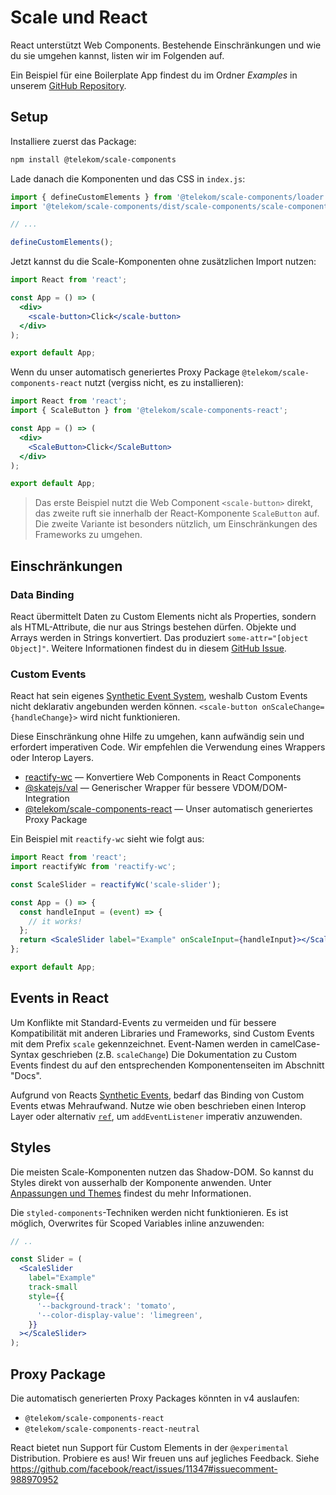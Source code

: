 # Scale und React

React unterstützt Web Components. Bestehende Einschränkungen und wie du sie umgehen kannst, listen wir im Folgenden auf.

Ein Beispiel für eine Boilerplate App findest du im Ordner _Examples_ in unserem [GitHub Repository](https://github.com/telekom/scale/tree/main/examples).

## Setup

Installiere zuerst das Package:

```bash
npm install @telekom/scale-components
```

Lade danach die Komponenten und das CSS in `index.js`:

```js
import { defineCustomElements } from '@telekom/scale-components/loader';
import '@telekom/scale-components/dist/scale-components/scale-components.css';

// ...

defineCustomElements();
```

Jetzt kannst du die Scale-Komponenten ohne zusätzlichen Import nutzen:

```jsx
import React from 'react';

const App = () => (
  <div>
    <scale-button>Click</scale-button>
  </div>
);

export default App;
```

Wenn du unser automatisch generiertes Proxy Package `@telekom/scale-components-react` nutzt (vergiss nicht, es zu installieren):

```jsx
import React from 'react';
import { ScaleButton } from '@telekom/scale-components-react';

const App = () => (
  <div>
    <ScaleButton>Click</ScaleButton>
  </div>
);

export default App;
```

> Das erste Beispiel nutzt die Web Component `<scale-button>` direkt, das zweite ruft sie innerhalb der React-Komponente `ScaleButton` auf. Die zweite Variante ist besonders nützlich, um Einschränkungen des Frameworks zu umgehen.

## Einschränkungen

### Data Binding

React übermittelt Daten zu Custom Elements nicht als Properties, sondern als HTML-Attribute, die nur aus Strings bestehen dürfen. Objekte und Arrays werden in Strings konvertiert. Das produziert `some-attr="[object Object]"`. Weitere Informationen findest du in diesem [GitHub Issue](https://github.com/facebook/react/issues/11347).

### Custom Events

React hat sein eigenes [Synthetic Event System](https://reactjs.org/docs/handling-events.html), weshalb Custom Events nicht deklarativ angebunden werden können. `<scale-button onScaleChange={handleChange}>` wird nicht funktionieren.

Diese Einschränkung ohne Hilfe zu umgehen, kann aufwändig sein und erfordert imperativen Code. Wir empfehlen die Verwendung eines Wrappers oder Interop Layers.

- [reactify-wc](https://github.com/BBKolton/reactify-wc) — Konvertiere Web Components in React Components
- [@skatejs/val](https://github.com/skatejs/val) — Generischer Wrapper für bessere VDOM/DOM-Integration
- [@telekom/scale-components-react](https://www.npmjs.com/package/@telekom/scale-components-react) — Unser automatisch generiertes Proxy Package

Ein Beispiel mit `reactify-wc` sieht wie folgt aus:

```jsx
import React from 'react';
import reactifyWc from 'reactify-wc';

const ScaleSlider = reactifyWc('scale-slider');

const App = () => {
  const handleInput = (event) => {
    // it works!
  };
  return <ScaleSlider label="Example" onScaleInput={handleInput}></ScaleSlider>;
};

export default App;
```

## Events in React

Um Konflikte mit Standard-Events zu vermeiden und für bessere Kompatibilität mit anderen Libraries und Frameworks, sind Custom Events mit dem Prefix `scale` gekennzeichnet. Event-Namen werden in camelCase-Syntax geschrieben (z.B. `scaleChange`) Die Dokumentation zu Custom Events findest du auf den entsprechenden Komponentenseiten im Abschnitt "Docs".

Aufgrund von Reacts [Synthetic Events](https://reactjs.org/docs/handling-events.html), bedarf das Binding von Custom Events etwas Mehraufwand. Nutze wie oben beschrieben einen Interop Layer oder alternativ [`ref`](https://reactjs.org/docs/refs-and-the-dom.html), um `addEventListener` imperativ anzuwenden.

## Styles

Die meisten Scale-Komponenten nutzen das Shadow-DOM. So kannst du Styles direkt von ausserhalb der Komponente anwenden. Unter [Anpassungen und Themes](https://www.brand-design.telekom.com/scale/?path=/story/scale-for-developers-customization-and-themes--page) findest du mehr Informationen.

Die `styled-components`-Techniken werden nicht funktionieren. Es ist möglich, Overwrites für Scoped Variables inline anzuwenden:

```jsx
// ..

const Slider = (
  <ScaleSlider
    label="Example"
    track-small
    style={{
      '--background-track': 'tomato',
      '--color-display-value': 'limegreen',
    }}
  ></ScaleSlider>
);
```

## Proxy Package

Die automatisch generierten Proxy Packages könnten in v4 auslaufen:

- `@telekom/scale-components-react`
- `@telekom/scale-components-react-neutral`

React bietet nun Support für Custom Elements in der `@experimental` Distribution. Probiere es aus! Wir freuen uns auf jegliches Feedback. Siehe https://github.com/facebook/react/issues/11347#issuecomment-988970952